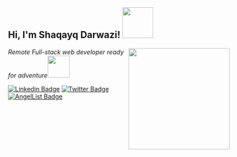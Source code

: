 
<h2> Hi, I'm Shaqayq Darwazi! <img src="https://media.giphy.com/media/26Fxy3Iz1ari8oytO/giphy.gif" width="70"></h2>
<img align='right' src="https://media.giphy.com/media/dWxO36Jzd6bTSt5dIY/giphy.gif" width="230">
<p><em>Remote Full-stack web developer ready for adventure</em><img src="https://media.giphy.com/media/XGma2iRIHTKkwqRkFl/giphy.gif" width="50"></p>

[![Linkedin Badge](https://img.shields.io/badge/-shaqayq%20Darwazi-blue?style=flat-square&logo=Linkedin&logoColor=white&link=https://www.linkedin.com/in/shaqayq-darwazi/)](https://www.linkedin.com/in/shaqayq-darwazi-0a7487233/)
[![Twitter Badge](https://img.shields.io/badge/-@Shaqayq_Darwazi_-1ca0f1?style=flat-square&labelColor=1ca0f1&logo=twitter&logoColor=white&link=https://twitter.com/DarwaziShaqayq)](https://twitter.com/DarwaziShaqayq)
[![AngelList Badge](https://img.shields.io/badge/-Shaqayq-0A0A0A?style=flat-square&labelColor=black&logo=AngelList.to&link=https://angel.co/u/shaqayq-darwazi)](https://angel.co/u/shaqayq-darwazi)


```


